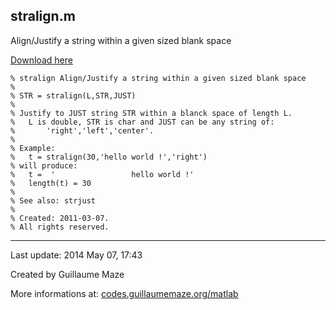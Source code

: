 ## stralign.m ##
Align/Justify a string within a given sized blank space

[Download here](http://guillaumemaze.googlecode.com/svn/trunk/matlab/codes/inout/stralign.m)

```
% stralign Align/Justify a string within a given sized blank space
%
% STR = stralign(L,STR,JUST)
% 
% Justify to JUST string STR within a blanck space of length L.
%	L is double, STR is char and JUST can be any string of:
%		'right','left','center'.
%
% Example:
%	t = stralign(30,'hello world !','right')
% will produce:
%	t =  '                 hello world !'
%	length(t) = 30
%
% See also: strjust
%
% Created: 2011-03-07.
% All rights reserved.
```

---

Last update: 2014 May 07, 17:43

Created by Guillaume Maze

More informations at: [codes.guillaumemaze.org/matlab](http://codes.guillaumemaze.org/matlab)